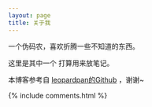 ```yaml
---
layout: page
title: 关于我 
---
```


一个伪码农，喜欢折腾一些不知道的东西。
<p>
这里是其中一个 打算用来放笔记。


<p>



本博客参考自  <a target="_blank" href='https://github.com/leopardpan/leopardpan.github.io/'>leopardpan的Github</a> ，谢谢~

{% include comments.html %}



